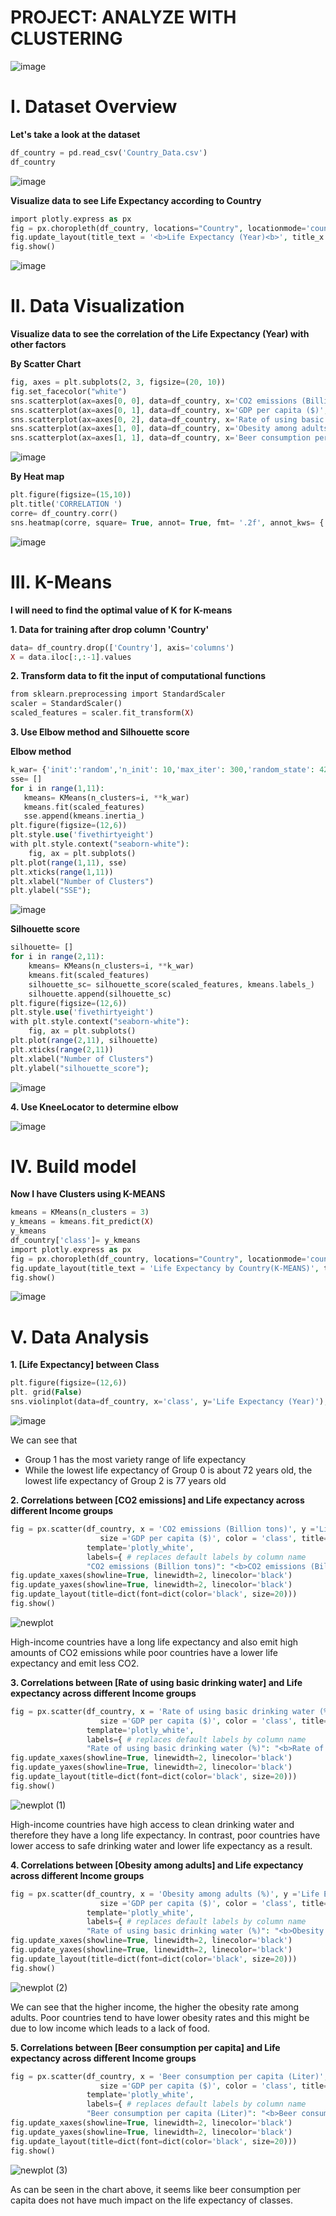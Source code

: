 # **PROJECT: ANALYZE WITH CLUSTERING**

![image](https://user-images.githubusercontent.com/131565885/235280328-f4e0de9a-3c49-4324-8605-70cff2d790b1.png)

# **I. Dataset Overview**
**Let's take a look at the dataset**
```php
df_country = pd.read_csv('Country_Data.csv')
df_country
```
![image](https://user-images.githubusercontent.com/131565330/234447826-3425b238-c99a-49e9-8125-1852ab87cd98.png)

**Visualize data to see Life Expectancy according to Country**
```php
import plotly.express as px
fig = px.choropleth(df_country, locations="Country", locationmode='country names', color='Life Expectancy (Year)', hover_name="Country", color_continuous_scale="tealrose", width=1300, height=500)
fig.update_layout(title_text = '<b>Life Expectancy (Year)<b>', title_x = 0.5)
fig.show()
```
![image](https://user-images.githubusercontent.com/131565330/234448079-07c5b28a-ebfd-4b54-887b-f4fa0e3df9b7.png)

# **II. Data Visualization**
**Visualize data to see the correlation of the Life Expectancy (Year)  with other factors**

**By Scatter Chart**
```php
fig, axes = plt.subplots(2, 3, figsize=(20, 10))
fig.set_facecolor("white")
sns.scatterplot(ax=axes[0, 0], data=df_country, x='CO2 emissions (Billion tons)', y='Life Expectancy (Year)', s=200, alpha=0.7,color='red')    
sns.scatterplot(ax=axes[0, 1], data=df_country, x='GDP per capita ($)', y='Life Expectancy (Year)', s=200, alpha=0.7, color='green')
sns.scatterplot(ax=axes[0, 2], data=df_country, x='Rate of using basic drinking water (%)', y='Life Expectancy (Year)', s=200, alpha=0.7, color='#fe00fa')
sns.scatterplot(ax=axes[1, 0], data=df_country, x='Obesity among adults (%)', y='Life Expectancy (Year)', s=200, alpha=0.7, color='#17becf')
sns.scatterplot(ax=axes[1, 1], data=df_country, x='Beer consumption per capita (Liter)', y='Life Expectancy (Year)', s=200, alpha=0.7, color='#ff9900')
```
![image](https://user-images.githubusercontent.com/131565330/234448416-737be06f-cf12-4a36-8c10-bfdc0735c955.png)

**By Heat map**
```php
plt.figure(figsize=(15,10))
plt.title('CORRELATION ')
corre= df_country.corr()
sns.heatmap(corre, square= True, annot= True, fmt= '.2f', annot_kws= {'size':10}, linecolor='white', linewidths=0.5);
```
![image](https://user-images.githubusercontent.com/131565330/234448958-8ef3e0e2-1316-478e-ae22-b29c0c8d4290.png)

# **III. K-Means**
**I will need to find the optimal value of K for K-means**

**1. Data for training after drop column 'Country'**
```php
data= df_country.drop(['Country'], axis='columns')
X = data.iloc[:,:-1].values
```

**2. Transform data to fit the input of computational functions**
```php
from sklearn.preprocessing import StandardScaler
scaler = StandardScaler()
scaled_features = scaler.fit_transform(X)
```

**3. Use Elbow method and Silhouette score**

**Elbow method**
```php
k_war= {'init':'random','n_init': 10,'max_iter': 300,'random_state': 42}
sse= []
for i in range(1,11):
   kmeans= KMeans(n_clusters=i, **k_war)
   kmeans.fit(scaled_features)
   sse.append(kmeans.inertia_)
plt.figure(figsize=(12,6))
plt.style.use('fivethirtyeight')
with plt.style.context("seaborn-white"):
    fig, ax = plt.subplots()  
plt.plot(range(1,11), sse)
plt.xticks(range(1,11))
plt.xlabel("Number of Clusters")
plt.ylabel("SSE");
```
![image](https://user-images.githubusercontent.com/131565330/234451627-c976669c-a761-4e65-bf09-f1c41332431d.png)

**Silhouette score**
```php
silhouette= []
for i in range(2,11):
    kmeans= KMeans(n_clusters=i, **k_war)
    kmeans.fit(scaled_features)
    silhouette_sc= silhouette_score(scaled_features, kmeans.labels_)
    silhouette.append(silhouette_sc)
plt.figure(figsize=(12,6))
plt.style.use('fivethirtyeight')
with plt.style.context("seaborn-white"):
    fig, ax = plt.subplots()  
plt.plot(range(2,11), silhouette)
plt.xticks(range(2,11))
plt.xlabel("Number of Clusters")
plt.ylabel("silhouette_score");
```
![image](https://user-images.githubusercontent.com/131565330/234451721-476a9b4d-c928-40b7-8a77-d50b2226408d.png)
 
**4. Use KneeLocator to determine elbow**

![image](https://user-images.githubusercontent.com/131565330/234452209-e9365ec8-7518-4595-a4db-4923635f30fd.png)

# **IV. Build model**
**Now I have Clusters using K-MEANS**
```php
kmeans = KMeans(n_clusters = 3)
y_kmeans = kmeans.fit_predict(X)
y_kmeans
df_country['class']= y_kmeans
import plotly.express as px
fig = px.choropleth(df_country, locations="Country", locationmode='country names', color='class', hover_name="Country", color_continuous_scale="tealrose")
fig.update_layout(title_text = 'Life Expectancy by Country(K-MEANS)', title_x = 0.5)
fig.show()
```
![image](https://user-images.githubusercontent.com/131565330/234453090-a09104cd-d3fc-4007-b904-c3ada07a641b.png)

# **V. Data Analysis**
**1. [Life Expectancy] between Class**
```php
plt.figure(figsize=(12,6))
plt. grid(False)
sns.violinplot(data=df_country, x='class', y='Life Expectancy (Year)');
```
![image](https://user-images.githubusercontent.com/131565330/234453384-7cbccd2b-9b59-47da-b42d-40d200634e70.png)

We can see that
* Group 1 has the most variety range of life expectancy
* While the lowest life expectancy of Group 0 is about 72 years old, the lowest life expectancy of Group 2 is 77 years old

**2. Correlations between [CO2 emissions] and Life expectancy across different Income groups**
```php
fig = px.scatter(df_country, x = 'CO2 emissions (Billion tons)', y ='Life Expectancy (Year)',
                    size ='GDP per capita ($)', color = 'class', title='Correlations between CO2 emissions and Life expectancy across different Income groups',
                 template='plotly_white',
                 labels={ # replaces default labels by column name
                 "CO2 emissions (Billion tons)": "<b>CO2 emissions (Billion tons)<b>",'Life Expectancy (Year)':'<b>Life Expectancy (Year)<b>'},)
fig.update_xaxes(showline=True, linewidth=2, linecolor='black')
fig.update_yaxes(showline=True, linewidth=2, linecolor='black')
fig.update_layout(title=dict(font=dict(color='black', size=20)))
fig.show()
```
![newplot](https://user-images.githubusercontent.com/131565330/234457624-a39b6b65-bcc5-444f-a0a1-7650847ecc17.png)

High-income countries have a long life expectancy and also emit high amounts of CO2 emissions while poor countries have a lower life expectancy and emit less CO2.

**3. Correlations between [Rate of using basic drinking water] and Life expectancy across different Income groups**
```php
fig = px.scatter(df_country, x = 'Rate of using basic drinking water (%)', y ='Life Expectancy (Year)',
                    size ='GDP per capita ($)', color = 'class', title='Correlations between Rate of using basic drinking water and Life expectancy across different Income groups',
                 template='plotly_white',
                 labels={ # replaces default labels by column name
                 "Rate of using basic drinking water (%)": "<b>Rate of using basic drinking water (%)<b>",'Life Expectancy (Year)':'<b>Life Expectancy (Year)<b>'},)
fig.update_xaxes(showline=True, linewidth=2, linecolor='black')
fig.update_yaxes(showline=True, linewidth=2, linecolor='black')
fig.update_layout(title=dict(font=dict(color='black', size=20)))
fig.show()
```
![newplot (1)](https://user-images.githubusercontent.com/131565330/234458065-f5af835d-eb12-40df-849b-360346b3d8b1.png)

High-income countries have high access to clean drinking water and therefore they have a long life expectancy. In contrast, poor countries have lower access to safe drinking water and lower life expectancy as a result.

**4. Correlations between [Obesity among adults] and Life expectancy across different Income groups**
```php
fig = px.scatter(df_country, x = 'Obesity among adults (%)', y ='Life Expectancy (Year)',
                    size ='GDP per capita ($)', color = 'class', title='Correlations between Obesity among adults and Life expectancy across different Income groups',
                 template='plotly_white',
                 labels={ # replaces default labels by column name
                 "Rate of using basic drinking water (%)": "<b>Obesity among adults (%)<b>",'Life Expectancy (Year)':'<b>Life Expectancy (Year)<b>'},)
fig.update_xaxes(showline=True, linewidth=2, linecolor='black')
fig.update_yaxes(showline=True, linewidth=2, linecolor='black')
fig.update_layout(title=dict(font=dict(color='black', size=20)))
fig.show()
```
![newplot (2)](https://user-images.githubusercontent.com/131565330/234458391-de15725f-0e7e-4462-b988-2b9eab0a5904.png)

We can see that the higher income, the higher the obesity rate among adults. Poor countries tend to have lower obesity rates and this might be due to low income which leads to a lack of food.

**5. Correlations between [Beer consumption per capita] and Life expectancy across different Income groups**
```php
fig = px.scatter(df_country, x = 'Beer consumption per capita (Liter)', y ='Life Expectancy (Year)',
                    size ='GDP per capita ($)', color = 'class', title='Correlations between Beer consumption per capita and Life expectancy across different Income groups',
                 template='plotly_white',
                 labels={ # replaces default labels by column name
                 "Beer consumption per capita (Liter)": "<b>Beer consumption per capita (Liter)<b>",'Life Expectancy (Year)':'<b>Life Expectancy (Year)<b>'},)
fig.update_xaxes(showline=True, linewidth=2, linecolor='black')
fig.update_yaxes(showline=True, linewidth=2, linecolor='black')
fig.update_layout(title=dict(font=dict(color='black', size=20)))
fig.show()
```

![newplot (3)](https://user-images.githubusercontent.com/131565330/234460988-e100f1d6-c7c7-446d-97b4-7ccf5d587621.png)

As can be seen in the chart above, it seems like beer consumption per capita does not have much impact on the life expectancy of classes.
